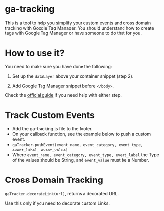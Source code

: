 # ga-tracking
This is a tool to help you simplify your custom events and cross domain tracking with Google Tag Manager. You should understand how to create tags with Google Tag Manager or have someone to do that for you.

# How to use it?
You need to make sure you have done the following:

1. Set up the ```dataLayer``` above your container snippet (step 2).

2. Add Google Tag Manager snippet before ```</body>```.
  
Check the [official guide](https://developers.google.com/tag-manager/quickstart "Quick Start Guide") if you need help with either step.

# Track Custom Events
* Add the ga-tracking.js file to the footer.
* On your callback function, see the example below to push a custom event.
* ```gaTracker.pushEvent(event_name, event_category, event_type, event_label, event_value)```.
* Where ```event_name, event_category, event_type, event_label``` the Type of the values should be String, and ```event_value``` must be a Number.

# Cross Domain Tracking
```gaTracker.decorateLink(url)```, returns a decorated URL.

Use this only if you need to decorate custom Links.
